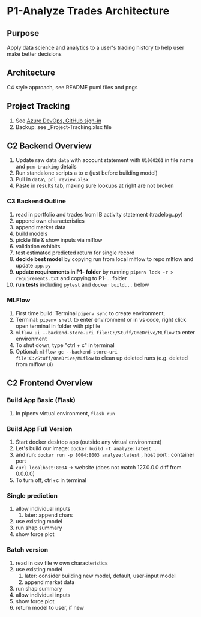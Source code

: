 # P1-Analyze Trades Architecture

## Purpose

Apply data science and analytics to a user's trading history to help user make better decisions

## Architecture

C4 style approach, see README puml files and pngs

## Project Tracking

1. See [Azure DevOps, GitHub sign-in](https://dev.azure.com/swang4331/P1-AnalyzeTrades/_backlogs/backlog/P1-AnalyzeTrades%20Team/Features/?showParents=true)
1. Backup: see _Project-Tracking.xlsx file

## C2 Backend Overview

1. Update raw data `data` with account statement with `U1060261` in file name and `pcm-tracking` details
1. Run standalone scripts a to e (just before building model)
1. Pull in `data\_pnl_review.xlsx`
1. Paste in results tab, making sure lookups at right are not broken

### C3 Backend Outline

1. read in portfolio and trades from IB activity statement (tradelog..py)
1. append own characteristics
1. append market data
1. build models
1. pickle file & show inputs via mlflow
1. validation exhibits
1. test estimated predicted return for single record
1. **decide best model** by copying run from local mlflow to repo mlflow and update `app.py`
1. **update requirements in P1- folder** by running `pipenv lock -r > requirements.txt` and copying to P1-... folder
1. **run tests** including `pytest` and `docker build...` below

### MLFlow

1. First time build: Terminal `pipenv sync` to create environment,
1. Terminal: `pipenv shell` to enter environment or in vs code, right click open terminal in folder with pipfile
1. `mlflow ui --backend-store-uri file:C:/Stuff/OneDrive/MLflow` to enter environment
1. To shut down, type "ctrl + c" in terminal
1. Optional: `mlflow gc --backend-store-uri file:C:/Stuff/OneDrive/MLflow` to clean up deleted runs (e.g. deleted from mlflow ui)

## C2 Frontend Overview

### Build App Basic (Flask)

1. In pipenv virtual environment, `flask run`

### Build App Full Version

1. Start docker desktop app (outside any virtual environment)
1. Let's build our image: `docker build -t analyze:latest .`
1. and run: `docker run -p 8004:8003 analyze:latest` ,  host port : container port
1. `curl localhost:8004` -> website (does not match 127.0.0.0 diff from 0.0.0.0)
1. To turn off, ctrl+c in terminal

### Single prediction

1. allow individual inputs
    1. later: append chars
1. use existing model
1. run shap summary
1. show force plot

### Batch version

1. read in csv file w own characteristics
1. use existing model
    1. later: consider building new model, default, user-input model
    1. append market data
1. run shap summary
1. allow individual inputs
1. show force plot
1. return model to user, if new

